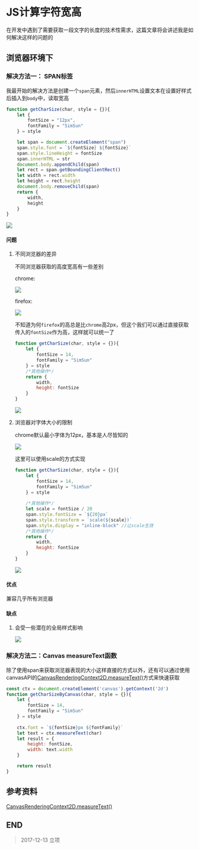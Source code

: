 # JS计算字符宽高

在开发中遇到了需要获取一段文字的长度的技术性需求，这篇文章将会讲述我是如何解决这样的问题的

## 浏览器环境下

### 解决方法一： SPAN标签

我最开始的解决方法是创建一个`span`元素，然后`innerHTML`设置文本在设置好样式后插入到`body`中，读取宽高

``` javascript
function getCharSize(char, style = {}){
    let {
        fontSize = "12px",
        fontFamily = "SimSun"
    } = style

    let span = document.createElement("span")
    span.style.font = `${fontSize} ${fontSize}`
    span.style.lineHeight = fontSize
    span.innerHTML = str
    document.body.appendChild(span)
    let rect = span.getBoundingClientRect()
    let width = rect.width
    let height = rect.height
    document.body.removeChild(span)
    return {
        width,
        height
    }
}
```

![](http://o7yupdhjc.bkt.clouddn.com/18-3-24/93782047.jpg)

#### 问题

1.  不同浏览器的差异

    不同浏览器获取的高度宽高有一些差别
        
    chrome:

    ![](http://o7yupdhjc.bkt.clouddn.com/18-3-24/44366378.jpg)

    firefox:

    ![](http://o7yupdhjc.bkt.clouddn.com/18-3-24/80572571.jpg)

    不知道为何`firefox`的高总是比`chrome`高2px，但这个我们可以通过直接获取传入的`fontSize`作为高，这样就可以统一了

    ``` javascript
    function getCharSize(char, style = {}){
        let {
            fontSize = 14,
            fontFamily = "SimSun"
        } = style
        /*其他操作*/
        return {
            width,
            height: fontSize
        }
    }
    ```

    ![](http://o7yupdhjc.bkt.clouddn.com/18-3-24/87422142.jpg)

2.  浏览器对字体大小的限制

    chrome默认最小字体为12px，基本是人尽皆知的

    ![](http://o7yupdhjc.bkt.clouddn.com/18-3-24/59748520.jpg)

    这里可以使用scale的方式实现

    ``` javascript
    function getCharSize(char, style = {}){
        let {
            fontSize = 14,
            fontFamily = "SimSun"
        } = style
        
        /*其他操作*/
        let scale = fontSize / 20
        span.style.fontSize = `${20}px`
        span.style.transform = `scale(${scale})`
        span.style.display = "inline-block" //让scale生效
        /*其他操作*/
        return {
            width,
            height: fontSize
        }
    }
    ```

    ![](http://o7yupdhjc.bkt.clouddn.com/18-3-26/82274935.jpg)

#### 优点

兼容几乎所有浏览器

#### 缺点

1.  会受一些潜在的全局样式影响

    ![](http://o7yupdhjc.bkt.clouddn.com/18-3-24/29555299.jpg)

### 解决方法二：Canvas measureText函数

除了使用span来获取浏览器表现的大小这样直接的方式以外，还有可以通过使用canvasAPI的[CanvasRenderingContext2D.measureText()](https://developer.mozilla.org/zh-CN/docs/Web/API/CanvasRenderingContext2D/measureText)方式来快速获取

``` javascript
const ctx = document.createElement('canvas').getContext('2d')
function getCharSizeByCanvas(char, style = {}){
    let {
        fontSize = 14,
        fontFamily = "SimSun"
    } = style
    
    ctx.font = `${fontSize}px ${fontFamily}`
    let text = ctx.measureText(char)
    let result = {
        height: fontSize,
        width: text.width
    }

    return result
}
```

## 参考资料

[CanvasRenderingContext2D.measureText()](https://developer.mozilla.org/zh-CN/docs/Web/API/CanvasRenderingContext2D/measureText)

## END

>   2017-12-13   立项